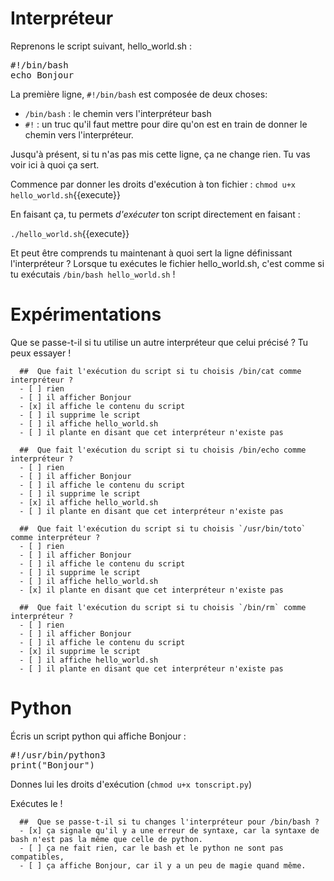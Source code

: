 # Interpréteur

Reprenons le script suivant, hello_world.sh :

<pre class="file" data-filename="hello_world.sh" data-target="replace">
#!/bin/bash
echo Bonjour
</pre>

La première ligne, `#!/bin/bash` est composée de deux choses:
* `/bin/bash` : le chemin vers l'interpréteur bash
* `#!` : un truc qu'il faut mettre pour dire qu'on est en train de donner le chemin vers l'interpréteur.

Jusqu'à présent, si tu n'as pas mis cette ligne, ça ne change rien.
Tu vas voir ici à quoi ça sert.

Commence par donner les droits d'exécution à ton fichier :
`chmod u+x hello_world.sh`{{execute}}

En faisant ça, tu permets *d'exécuter* ton script directement en faisant :

`./hello_world.sh`{{execute}}

Et peut être comprends tu maintenant à quoi sert la ligne définissant l'interpréteur ?
Lorsque tu exécutes le fichier hello_world.sh, c'est comme si tu exécutais `/bin/bash hello_world.sh` !

# Expérimentations

Que se passe-t-il si tu utilise un autre interpréteur que celui précisé ? Tu peux essayer !

```{quizdown} 
  ##  Que fait l'exécution du script si tu choisis /bin/cat comme interpréteur ? 
  - [ ] rien
  - [ ] il afficher Bonjour
  - [x] il affiche le contenu du script
  - [ ] il supprime le script
  - [ ] il affiche hello_world.sh
  - [ ] il plante en disant que cet interpréteur n'existe pas
```
```{quizdown} 
  ##  Que fait l'exécution du script si tu choisis /bin/echo comme interpréteur ? 
  - [ ] rien
  - [ ] il afficher Bonjour
  - [ ] il affiche le contenu du script
  - [ ] il supprime le script
  - [x] il affiche hello_world.sh
  - [ ] il plante en disant que cet interpréteur n'existe pas
```
```{quizdown} 
  ##  Que fait l'exécution du script si tu choisis `/usr/bin/toto` comme interpréteur ? 
  - [ ] rien
  - [ ] il afficher Bonjour
  - [ ] il affiche le contenu du script
  - [ ] il supprime le script
  - [ ] il affiche hello_world.sh
  - [x] il plante en disant que cet interpréteur n'existe pas
```
```{quizdown} 
  ##  Que fait l'exécution du script si tu choisis `/bin/rm` comme interpréteur ? 
  - [ ] rien
  - [ ] il afficher Bonjour
  - [ ] il affiche le contenu du script
  - [x] il supprime le script
  - [ ] il affiche hello_world.sh
  - [ ] il plante en disant que cet interpréteur n'existe pas
```

# Python

Écris un script python qui affiche Bonjour :

<pre class="python">
#!/usr/bin/python3
print("Bonjour")
</pre>

Donnes lui les droits d'exécution (`chmod u+x tonscript.py`)

Exécutes le !

```{quizdown} 
  ##  Que se passe-t-il si tu changes l'interpréteur pour /bin/bash ? 
  - [x] ça signale qu'il y a une erreur de syntaxe, car la syntaxe de bash n'est pas la même que celle de python.
  - [ ] ça ne fait rien, car le bash et le python ne sont pas compatibles,
  - [ ] ça affiche Bonjour, car il y a un peu de magie quand même.
